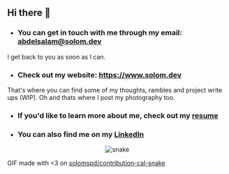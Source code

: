 ## Hi there 👋
- ### You can get in touch with me through my email: abdelsalam@solom.dev
I get back to you as soon as I can.
- ### Check out my website: https://www.solom.dev
That's where you can find some of my thoughts, rambles and project write ups (WIP). Oh and thats where I post my photography too.
- ### If you'd like to learn more about me, check out my [resume](https://raw.githubusercontent.com/solomspd/CV/master/resume/Abdelsalam%20ElTamawy%20Resume.pdf)
- ### You can also find me on my [LinkedIn](https://linkedin.com/in/abdelsalam-et)

<div align="center">
  <img  src="https://github.com/solomspd/contribution-cal-snake/blob/master/animation/snake.gif"
       alt="snake" />
</div>

GIF made with <3 on [solomspd/contribution-cal-snake](https://github.com/solomspd/contribution-cal-snake)
